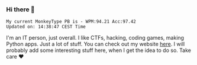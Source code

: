 ### Hi there 👋
<!-- PB START -->
```
My current MonkeyType PB is - WPM:94.21 Acc:97.42
Updated on: 14:38:47 CEST Time
```
<!-- PB END -->
I'm an IT person, just overall. I like CTFs, hacking, coding games, making Python apps. Just a lot of stuff.
You can check out my website [here](https://skill3472.github.io/).
I will probably add some interesting stuff here, when I get the idea to do so. Take care ❤️
